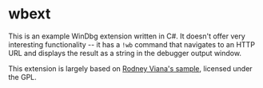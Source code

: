 # wbext

This is an example WinDbg extension written in C#. It doesn't offer very interesting functionality -- it has a `!wb` command that navigates to an HTTP URL and displays the result as a string in the debugger output window.

This extension is largely based on [Rodney Viana's sample](https://blogs.msdn.microsoft.com/rodneyviana/2016/05/18/windbg-extension-written-completely-in-c/), licensed under the GPL.
